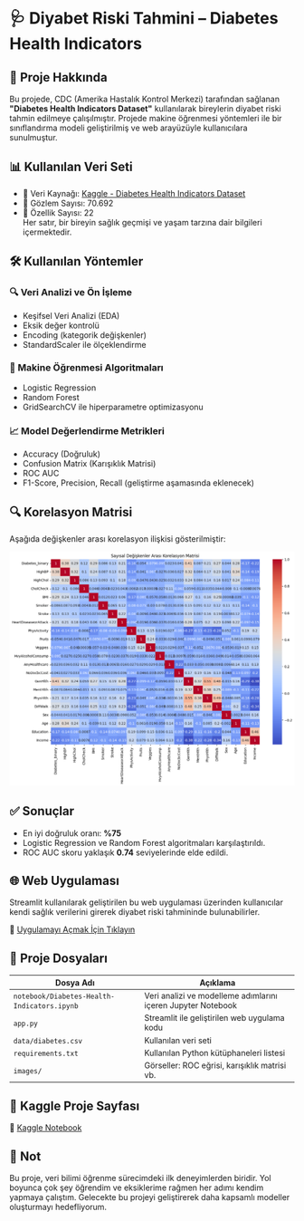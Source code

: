 # 🩺 Diyabet Riski Tahmini – Diabetes Health Indicators

## 📌 Proje Hakkında
Bu projede, CDC (Amerika Hastalık Kontrol Merkezi) tarafından sağlanan **"Diabetes Health Indicators Dataset"** kullanılarak bireylerin diyabet riski tahmin edilmeye çalışılmıştır. Projede makine öğrenmesi yöntemleri ile bir sınıflandırma modeli geliştirilmiş ve web arayüzüyle kullanıcılara sunulmuştur.

## 📊 Kullanılan Veri Seti
- 📁 Veri Kaynağı: [Kaggle - Diabetes Health Indicators Dataset](https://www.kaggle.com/datasets/alexteboul/diabetes-health-indicators-dataset)
- 📌 Gözlem Sayısı: 70.692
- 📌 Özellik Sayısı: 22  
Her satır, bir bireyin sağlık geçmişi ve yaşam tarzına dair bilgileri içermektedir.

## 🛠️ Kullanılan Yöntemler

### 🔍 Veri Analizi ve Ön İşleme
- Keşifsel Veri Analizi (EDA)
- Eksik değer kontrolü
- Encoding (kategorik değişkenler)
- StandardScaler ile ölçeklendirme

### 🧠 Makine Öğrenmesi Algoritmaları
- Logistic Regression
- Random Forest
- GridSearchCV ile hiperparametre optimizasyonu

### 📈 Model Değerlendirme Metrikleri
- Accuracy (Doğruluk)
- Confusion Matrix (Karışıklık Matrisi)
- ROC AUC
- F1-Score, Precision, Recall (geliştirme aşamasında eklenecek)

## 🔍 Korelasyon Matrisi

Aşağıda değişkenler arası korelasyon ilişkisi gösterilmiştir:

![Korelasyon Matrisi](images/grafik.png)

## ✅ Sonuçlar
- En iyi doğruluk oranı: **%75**
- Logistic Regression ve Random Forest algoritmaları karşılaştırıldı.
- ROC AUC skoru yaklaşık **0.74** seviyelerinde elde edildi.

## 🌐 Web Uygulaması
Streamlit kullanılarak geliştirilen bu web uygulaması üzerinden kullanıcılar kendi sağlık verilerini girerek diyabet riski tahmininde bulunabilirler.

🔗 [Uygulamayı Açmak İçin Tıklayın](https://diabetes-health-indicators-9dzaszu8sysov3aeszqbfz.streamlit.app/)

## 📁 Proje Dosyaları

| Dosya Adı | Açıklama |
|-----------|----------|
| `notebook/Diabetes-Health-Indicators.ipynb` | Veri analizi ve modelleme adımlarını içeren Jupyter Notebook |
| `app.py` | Streamlit ile geliştirilen web uygulama kodu |
| `data/diabetes.csv` | Kullanılan veri seti |
| `requirements.txt` | Kullanılan Python kütüphaneleri listesi |
| `images/` | Görseller: ROC eğrisi, karışıklık matrisi vb. |

## 📌 Kaggle Proje Sayfası
🔗 [Kaggle Notebook](https://www.kaggle.com/code/kardelen90/diabetes)

## 📝 Not
Bu proje, veri bilimi öğrenme sürecimdeki ilk deneyimlerden biridir. Yol boyunca çok şey öğrendim ve eksiklerime rağmen her adımı kendim yapmaya çalıştım. Gelecekte bu projeyi geliştirerek daha kapsamlı modeller oluşturmayı hedefliyorum.

